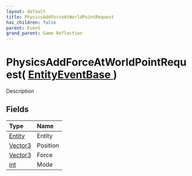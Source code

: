 ```yaml
---
layout: default
title: PhysicsAddForceAtWorldPointRequest
has_children: false
parent: Event
grand_parent: Game Reflection
---
```

# PhysicsAddForceAtWorldPointRequest( [ EntityEventBase ](/riftbreaker-wiki/docs/game-reflection/events/entity_event_base/) )
Description 

## Fields

| Type | Name |
|:----------|:--------------|
| [Entity](/riftbreaker-wiki/docs/game-reflection/classes/entity/) | Entity |
| [Vector3](/riftbreaker-wiki/docs/game-reflection/classes/vector3/) | Position |
| [Vector3](/riftbreaker-wiki/docs/game-reflection/classes/vector3/) | Force |
| [int](/riftbreaker-wiki/docs/game-reflection/enums/int/) | Mode |

